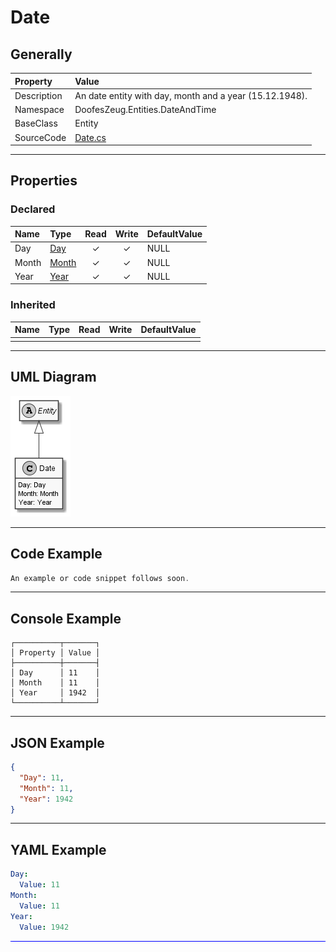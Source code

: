 ﻿# Date

## Generally

|Property|Value|
|:-|:-|
|Description|An date entity with day, month and a year (15.12.1948).|
|Namespace|DoofesZeug.Entities.DateAndTime|
|BaseClass|Entity|
|SourceCode|[Date.cs](../../../../DoofesZeug.Library/Src/Entities/DateAndTime/Date.cs)|

---

## Properties

### Declared

|Name|Type|Read|Write|DefaultValue|
|:---|:---|:--:|:---:|:-----------|
|Day|[Day](../../Entities/DoofesZeug.Entities.DateAndTime.Part.Date/Day.md)|&#x2713;|&#x2713;|NULL|
|Month|[Month](../../Entities/DoofesZeug.Entities.DateAndTime.Part.Date/Month.md)|&#x2713;|&#x2713;|NULL|
|Year|[Year](../../Entities/DoofesZeug.Entities.DateAndTime.Part.Date/Year.md)|&#x2713;|&#x2713;|NULL|

### Inherited

|Name|Type|Read|Write|DefaultValue|
|:---|:---|:--:|:---:|:-----------|
|    |    |    |     |            |

---

## UML Diagram

![Date.png](./Date.png "Date")

---

## Code Example

```cs
An example or code snippet follows soon.
```

---

## Console Example

```console
┌──────────┬───────┐
│ Property │ Value │
├──────────┼───────┤
│ Day      │ 11    │
│ Month    │ 11    │
│ Year     │ 1942  │
└──────────┴───────┘
```

---

## JSON Example

```json
{
  "Day": 11,
  "Month": 11,
  "Year": 1942
}
```

---

## YAML Example

```yaml
Day:
  Value: 11
Month:
  Value: 11
Year:
  Value: 1942
```

<hr style="background: blue;" />
